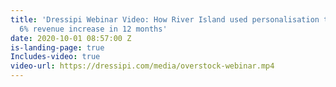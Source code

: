```yaml
---
title: 'Dressipi Webinar Video: How River Island used personalisation to deliver a
  6% revenue increase in 12 months'
date: 2020-10-01 08:57:00 Z
is-landing-page: true
Includes-video: true
video-url: https://dressipi.com/media/overstock-webinar.mp4
---
```


